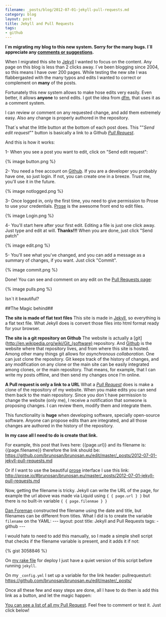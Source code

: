 ```yaml
---
filename: _posts/blog/2012-07-01-jekyll-pull-requests.md
category: blog
layout: post
title: Jekyll and Pull Requests
tags:
- github
---
```



**I´m migrating my blog to this new system. Sorry for the many bugs. I´ll
appreciate any [comments or suggestions](email:brunosan@gmail.com).**

When I migrated this site to [Jekyll](http://jekyllrb.com/) I wanted to focus on the content. Any page on this blog is less than 2 clicks away. I´ve been blogging since 2004, so this means I have over 200 pages. While testing the new site I was flabbergasted with the many typos and edits I wanted to correct or complement on **many** of the posts.

Fortunately this new system allows to make hose edits very easily. Even better, it allows **anyone** to send edits. I got the idea from [dfm](https://github.com/dfm/dfm.github.com/blob/master/assets/comments.js), that uses it as a comment system. 

I can review or comment on any requested change, and add them extremely easy. Also any change is properly authored in the repository. 

That´s what the little button at the bottom of each post does. This ""*Send edit request*"" button is basically a link to a Github [*Pull Request*](https://help.github.com/articles/using-pull-requests).

And this is how it works:<!--more--> 

1- When you see a post you want to edit, click on "Send edit request":

{% image button.png %}

2- You need a free account on  [Github](http://www.github.com). If you are a developer you
probably have one, so just login. If not, you can create one in a
breeze. Trust me, you'll use it in the future.

{% image notlogged.png %}

3- Once logged in, only the first time, you need to give
permission to Prose to use your credentials.
[Prose](http://prose.io/about.html) is the awesome
front end to edit files.

{% image Login.png %}

4- You'll start here after your first edit. Editing a file is just one click away. Just type and edit at will.
**Thanks!!!** When you are done, just click "Send patch" 

{% image edit.png %}

5- You'll see what you've changed, and you can add a message as a summary of changes, if you want. Just click "Commit".

{% image commit.png %}

Done! You can see and comment on any edit on the [Pull Requests page](https://github.com/brunosan/brunosan.eu/pulls):

{% image pulls.png %}

Isn´t it beautiful?

##The Magic behind##

**The site is made of flat text files**
This site is made in [Jekyll](http://jekyllrb.com/), so everything is a flat text file. What Jekyll does is convert those files into html format ready for your browser.

**The site is a git repository on Github**
The website is actually a [git](http://en.wikipedia.org/wiki/Git_(software) repository. And [Github](www.github.com) is the website where that repository lives, and from where this site is hosted. Among other many things git allows for *asynchronous collaboration*. One can just clone the repository. Git keeps track of the history of changes, and any modification on any clone or the main site can be easily integrated among clones, or the main repository. That means, for example, that I can write my posts offline, and then send my changes once I'm online.

**A Pull request is only a link to a URL**
What a [*Pull Request*](https://help.github.com/articles/using-pull-requests) does is make a clone of the repository of my website. When you make edits you can send them back to the main repository. Since you don´t have permission to change the website (only me), I receive a notification that someone is proposing changes. I can review them, modify them and integrate them.

This functionality is **huge** when developing software, specially open-source software. Anyone can propose edits than are integrated, and all those changes are authored in the history of the repository.

**In my case all I need to do is create that link.**

For example, this post that lives here:
    {{page.url}}
and its filename is:
    {{page.filename}}
therefore the link should be:
	  https://github.com/brunosan/brunosan.eu/edit/master/_posts/2012-07-01-jekyll-pull-requests.md

Or if I want to use the beautiful [prose](http://developmentseed.org/blog/2012/june/25/prose-a-content-editor-for-github/) interface I use this link: 
	http://prose.io/#brunosan/brunosan.eu/master/_posts/2012-07-01-jekyll-pull-requests.md
	
Now, getting the filename is tricky. Jekyll can write the URL of the page, for example the url above was made via Liquid using 
`{ { page.url } }` but there is no built-in variable `{ {
page.filenmae } }`

[Dan Foreman](http://www.twitter/dfm) constructed the filename using the date and title, but filenames can be different from titles. What I did is to create the variable `filename` on the YAML:
	---
	layout: post
	title: Jekyll and Pull Requests
	tags:
	- github
	---

I would hate to need to add this manually, so I made a simple shell script that checks if the filename variable is present, and it adds it if not:

{% gist 3058846 %}
	
On [my rake file](https://github.com/brunosan/brunosan.eu/blob/master/Rakefile) for deploy I just have a quiet version of this script
before running `jekyll`.

On my `_config.yml` I set up a variable for the link header:
    pullrequesturl: https://github.com/brunosan/brunosan.eu/edit/master/_posts/

Once all these few and easy steps are done, all I have to do then is add this link as a button, and let the magic happen:
    <a id="pull-request-btn" class="btn"        
    href="{ { site.pullrequesturl}} { { page.filename}}">

You can see a [list of all my Pull Request](https://github.com/brunosan/brunosan.eu/pulls). Feel free to comment or test it. Just click below!
